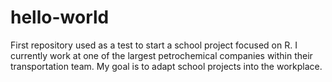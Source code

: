# hello-world
First repository used as a test to start a school project focused on R.
I currently work at one of the largest petrochemical companies within their transportation team. My goal is to adapt school projects into the workplace.
